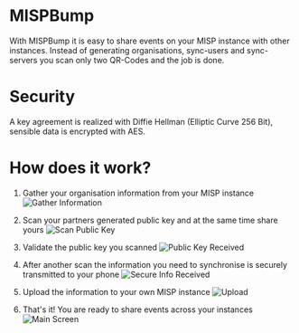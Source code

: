 # MISPBump

With MISPBump it is easy to share events on your MISP instance with other instances. Instead of generating organisations, sync-users and sync-servers you scan only two QR-Codes and the job is done.

# Security

A key agreement is realized with Diffie Hellman (Elliptic Curve 256 Bit), sensible data is encrypted with AES.  

# How does it work?

1. Gather your organisation information from your MISP instance
![Gather Information](./Screenshots/sync-profile.png)

1. Scan your partners generated public key and at the same time share yours
![Scan Public Key](./Screenshots/scan-pub-key.png)

2. Validate the public key you scanned
![Public Key Received](./Screenshots/pub-key-received.png)

3. After another scan the information you need to synchronise is securely transmitted to your phone
![Secure Info Received](./Screenshots/org-info-received.png)

4. Upload the information to your own MISP instance
![Upload](./Screenshots/upload.png)

5. That's it! You are ready to share events across your instances
![Main Screen](./Screenshots/main.png)
